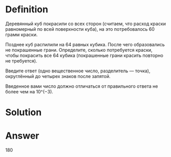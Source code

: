 # Definition

Деревянный куб покрасили со всех сторон (считаем, что расход краски равномерный по всей поверхности куба), на это потребовалось 60 грамм краски.

Позднее куб распилили на 64 равных кубика. После чего образовались не покрашенные грани. Определите, сколько потребуется краски, чтобы покрасить все 64 кубика (покрашенные грани красить повторно не требуется).

Введите ответ (одно вещественное число, разделитель — точка), округлённый до четырех знаков после запятой.

Введенное вами число должно отличаться от правильного ответа не более чем на 10^(−3).

# Solution

# Answer

180